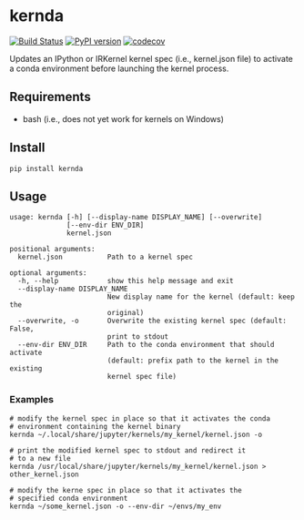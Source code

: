 # kernda

[![Build Status](https://travis-ci.org/Valassis-Digital-Media/kernda.svg?branch=master)](https://travis-ci.org/Valassis-Digital-Media/kernda)
[![PyPI version](https://badge.fury.io/py/kernda.svg)](https://badge.fury.io/py/kernda)
[![codecov](https://codecov.io/gh/maxpoint/Valassis-Digital-Media/branch/master/graph/badge.svg)](https://codecov.io/gh/Valassis-Digital-Media/kernda)

Updates an IPython or IRKernel kernel spec (i.e., kernel.json file) to activate a conda environment before launching the kernel process.

## Requirements

* bash (i.e., does not yet work for kernels on Windows)

## Install

`pip install kernda`

## Usage

```
usage: kernda [-h] [--display-name DISPLAY_NAME] [--overwrite]
              [--env-dir ENV_DIR]
              kernel.json

positional arguments:
  kernel.json           Path to a kernel spec

optional arguments:
  -h, --help            show this help message and exit
  --display-name DISPLAY_NAME
                        New display name for the kernel (default: keep the
                        original)
  --overwrite, -o       Overwrite the existing kernel spec (default: False,
                        print to stdout
  --env-dir ENV_DIR     Path to the conda environment that should activate
                        (default: prefix path to the kernel in the existing
                        kernel spec file)
```

### Examples

```
# modify the kernel spec in place so that it activates the conda
# environment containing the kernel binary
kernda ~/.local/share/jupyter/kernels/my_kernel/kernel.json -o

# print the modified kernel spec to stdout and redirect it
# to a new file
kernda /usr/local/share/jupyter/kernels/my_kernel/kernel.json > other_kernel.json

# modify the kerne spec in place so that it activates the
# specified conda environment
kernda ~/some_kernel.json -o --env-dir ~/envs/my_env
```

